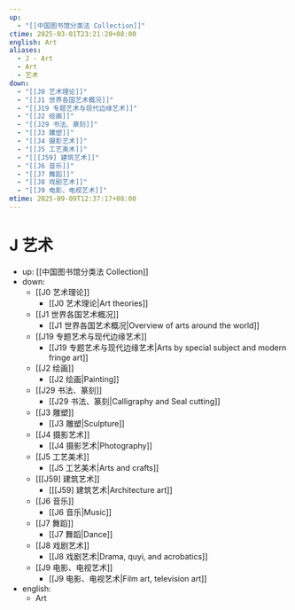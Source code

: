 ```yaml
---
up:
  - "[[中国图书馆分类法 Collection]]"
ctime: 2025-03-01T23:21:20+08:00
english: Art
aliases:
  - J - Art
  - Art
  - 艺术
down:
  - "[[J0 艺术理论]]"
  - "[[J1 世界各国艺术概况]]"
  - "[[J19 专题艺术与现代边缘艺术]]"
  - "[[J2 绘画]]"
  - "[[J29 书法、篆刻]]"
  - "[[J3 雕塑]]"
  - "[[J4 摄影艺术]]"
  - "[[J5 工艺美术]]"
  - "[[[J59] 建筑艺术]]"
  - "[[J6 音乐]]"
  - "[[J7 舞蹈]]"
  - "[[J8 戏剧艺术]]"
  - "[[J9 电影、电视艺术]]"
mtime: 2025-09-09T12:37:17+08:00
---
```


# J 艺术

- up: [[中国图书馆分类法 Collection]]
- down:
	- [[J0 艺术理论]]
		- [[J0 艺术理论|Art theories]]
	- [[J1 世界各国艺术概况]]
		- [[J1 世界各国艺术概况|Overview of arts around the world]]
	- [[J19 专题艺术与现代边缘艺术]]
		- [[J19 专题艺术与现代边缘艺术|Arts by special subject and modern fringe art]]
	- [[J2 绘画]]
		- [[J2 绘画|Painting]]
	- [[J29 书法、篆刻]]
		- [[J29 书法、篆刻|Calligraphy and Seal cutting]]
	- [[J3 雕塑]]
		- [[J3 雕塑|Sculpture]]
	- [[J4 摄影艺术]]
		- [[J4 摄影艺术|Photography]]
	- [[J5 工艺美术]]
		- [[J5 工艺美术|Arts and crafts]]
	- [[[J59] 建筑艺术]]
		- [[[J59] 建筑艺术|Architecture art]]
	- [[J6 音乐]]
		- [[J6 音乐|Music]]
	- [[J7 舞蹈]]
		- [[J7 舞蹈|Dance]]
	- [[J8 戏剧艺术]]
		- [[J8 戏剧艺术|Drama, quyi, and acrobatics]]
	- [[J9 电影、电视艺术]]
		- [[J9 电影、电视艺术|Film art, television art]]
- english:
	- Art

